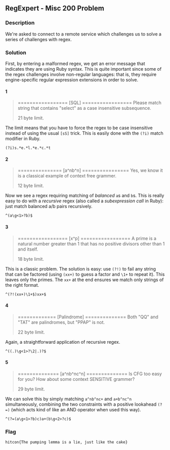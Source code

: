 ## RegExpert - Misc 200 Problem

### Description

We're asked to connect to a remote service which challenges us to solve a series of challenges with regex.

### Solution

First, by entering a malformed regex, we get an error message that indicates they are using Ruby syntax. This is quite important since some of the regex challenges involve non-regular languages: that is, they require engine-specific regular expression extensions in order to solve.

#### 1

> ================= [SQL] =================
> Please match string that contains "select" as a case insensitive subsequence.
> 
> 21 byte limit.

The limit means that you have to force the regex to be case insensitive instead of using the usual `[sS]` trick. This is easily done with the `(?i)` match modifier in Ruby.

    (?i)s.*e.*l.*e.*c.*t

#### 2

> =============== [a^nb^n] ================
> Yes, we know it is a classical example of context free grammer.
> 
> 12 byte limit.

Now we see a regex requiring matching of *balanced* `a`s and `b`s. This is really easy to do with a *recursive* regex (also called a *subexpression call* in Ruby): just match balanced a/b pairs recursively.

    ^(a\g<1>?b)$

#### 3

> ================= [x^p] =================
> A prime is a natural number greater than 1 that has no positive divisors other than 1 and itself.
> 
> 18 byte limit.

This is a classic problem. The solution is easy: use `(?!)` to fail any string that can be factored (using `(xx+)` to guess a factor and `\1+` to repeat it). This leaves only the primes. The `xx+` at the end ensures we match only strings of the right format.

    ^(?!(xx+)\1+$)xx+$

#### 4

> ============= [Palindrome] ==============
> Both "QQ" and "TAT" are palindromes, but "PPAP" is not.
> 
> 22 byte limit.

Again, a straightforward application of recursive regex.

    ^((.)\g<1>?\2|.)?$

#### 5

> ============== [a^nb^nc^n] ==============
> Is CFG too easy for you? How about some context SENSITIVE grammer?
> 
> 29 byte limit.

We can solve this by simply matching `a^nb^nc+` and `a+b^nc^n` simultaneously, combining the two constraints with a positive lookahead `(?=)` (which acts kind of like an AND operator when used this way).

    ^(?=(a\g<1>?b)c)a+(b\g<2>?c)$

### Flag

`hitcon{The pumping lemma is a lie, just like the cake}`

